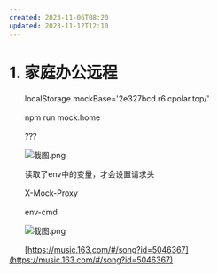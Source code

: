 ```yaml
---
created: 2023-11-06T08:20
updated: 2023-11-12T12:10
---
```

# 1. 家庭办公远程

　　localStorage.mockBase='2e327bcd.r6.cpolar.top/'

　　npm run mock:home

　　???

　　![截图.png](image1-20230705220235-13rr152.png)

　　读取了env中的变量，才会设置请求头

　　X-Mock-Proxy

　　env-cmd

　　![截图.png](image2-20230705220235-7ij5i51.png)

　　[https://music.163.com/#/song?id=5046367](https://music.163.com/#/song?id=5046367)
